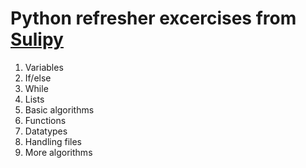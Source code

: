 # Python refresher excercises from [Sulipy](www.sulipy.hu)

1. Variables    
2. If/else    
3. While    
4. Lists    
5. Basic algorithms    
6. Functions    
7. Datatypes    
8. Handling files    
9. More algorithms
